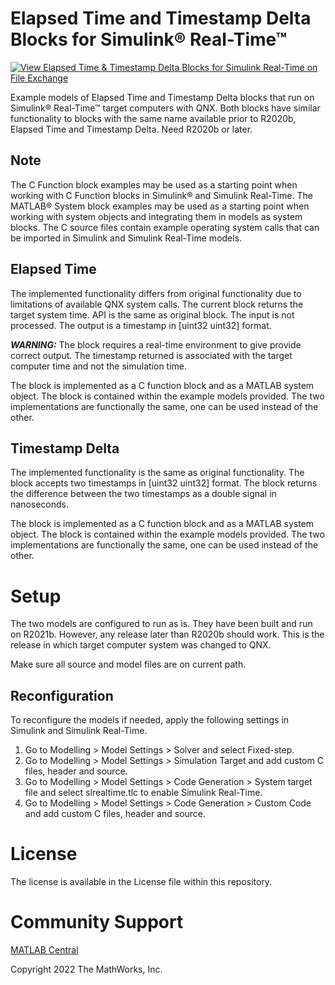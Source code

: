# Elapsed Time and Timestamp Delta Blocks for Simulink® Real-Time™

[![View Elapsed Time & Timestamp Delta Blocks for Simulink Real-Time on File Exchange](https://www.mathworks.com/matlabcentral/images/matlab-file-exchange.svg)](https://www.mathworks.com/matlabcentral/fileexchange/107694-elapsed-time-timestamp-delta-blocks-for-simulink-real-time)

Example models of Elapsed Time and Timestamp Delta blocks that run on Simulink® Real-Time™ target computers with QNX. Both blocks have similar functionality to blocks with the same name available prior to R2020b, Elapsed Time and Timestamp Delta. Need R2020b or later. 

## Note
The C Function block examples may be used as a starting point when working with C Function blocks in Simulink® and Simulink Real-Time.
The MATLAB® System block examples may be used as a starting point when working with system objects and integrating them in models as system blocks. 
The C source files contain example operating system calls that can be imported in Simulink and Simulink Real-Time models. 

## Elapsed Time
The implemented functionality differs from original functionality due to limitations of available QNX system calls. The current block returns the target system time. API is the same as original block. The input is not processed. The output is a timestamp in [uint32 uint32] format. 

***WARNING:*** The block requires a real-time environment to give provide correct output. The timestamp returned is associated with the target computer time and not the simulation time.

The block is implemented as a C function block and as a MATLAB system object. The block is contained within the example models provided. The two implementations are functionally the same, one can be used instead of the other.

## Timestamp Delta
The implemented functionality is the same as original functionality. The block accepts two timestamps in [uint32 uint32] format. The block returns the difference between the two timestamps as a double signal in nanoseconds.

The block is implemented as a C function block and as a MATLAB system object. The block is contained within the example models provided. The two implementations are functionally the same, one can be used instead of the other.

# Setup 
The two models are configured to run as is. They have been built and run on R2021b. However, any release later than R2020b should work. This is the release in which target computer system was changed to QNX.

Make sure all source and model files are on current path. 

## Reconfiguration
To reconfigure the models if needed, apply the following settings in Simulink and Simulink Real-Time.
1. Go to Modelling > Model Settings > Solver and select Fixed-step.
2. Go to Modelling > Model Settings > Simulation Target and add custom C files, header and source.
3. Go to Modelling > Model Settings > Code Generation > System target file and select slrealtime.tlc to enable Simulink Real-Time.
4. Go to Modelling > Model Settings > Code Generation > Custom Code and add custom C files, header and source.

# License 
The license is available in the License file within this repository.

# Community Support

[MATLAB Central](https://www.mathworks.com/matlabcentral/)

Copyright 2022 The MathWorks, Inc.
